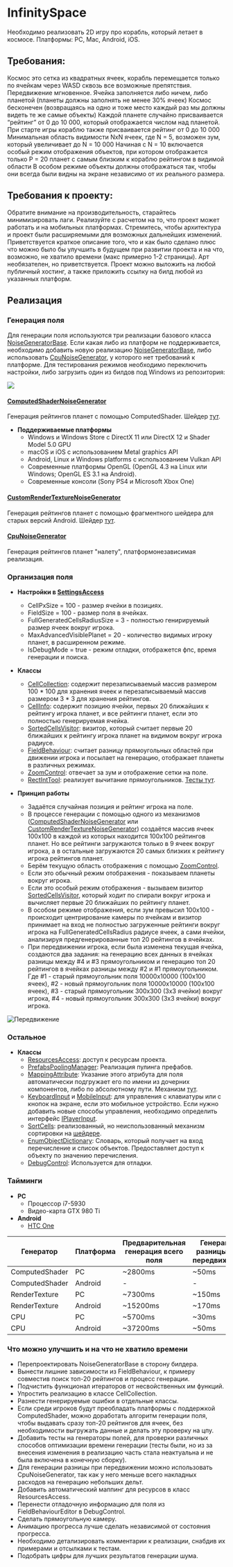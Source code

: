 # InfinitySpace

Необходимо реализовать 2D игру про корабль, который летает в космосе. Платформы: PC, Mac, Android, iOS.

## Требования:
Космос это сетка из квадратных ячеек, корабль перемещается только по ячейкам через WASD сквозь все возможные препятствия. Передвижение мгновенное.
Ячейка заполняется либо ничем, либо планетой (планеты должны заполнять не менее 30% ячеек)
Космос бесконечен (возвращаясь на одно и тоже место каждый раз мы должны видеть те же самые объекты)
Каждой планете случайно присваивается “рейтинг” от 0 до 10 000, который отображается числом над планетой. При старте игры кораблю также присваивается рейтинг от 0 до 10 000
Минимальная область видимости NxN ячеек, где N = 5, возможен зум, который увеличивает до N = 10 000
Начиная с N = 10 включается особый режим отображения объектов, при котором отображается только P = 20 планет с самым близким к кораблю рейтингом в видимой области
В особом режиме объекты должны отображаться так, чтобы они всегда были видны на экране независимо от их реального размера.

## Требования к проекту:
Обратите внимание на производительность, старайтесь минимизировать лаги. Реализуйте с расчетом на то, что проект может работать и на мобильных платформах.
Стремитесь, чтобы архитектура и проект были расширяемыми для возможных дальнейших изменений.
Приветствуется краткое описание того, что и как было сделано плюс что можно было бы улучшить в будущем при развитии проекта и на что, возможно, не хватило времени (макс примерно 1-2 страницы).
Арт необязателен, но приветствуется.
Проект можно выложить на любой публичный хостинг, а также приложить ссылку на билд любой из указанных платформ.

## Реализация

### Генерация поля

Для генерации поля используются три реализации базового класса [NoiseGeneratorBase](https://github.com/fornetjob/InfinitySpace/blob/master/InfinitySpace/Assets/Game/Field/Generators/Base/NoiseGeneratorBase.cs). Если какая либо из платформ не поддерживается, необходимо добавить новую реализацию  [NoiseGeneratorBase](https://github.com/fornetjob/InfinitySpace/blob/master/InfinitySpace/Assets/Game/Field/Generators/Base/NoiseGeneratorBase.cs), либо использовать [CpuNoiseGenerator](https://github.com/fornetjob/InfinitySpace/blob/master/InfinitySpace/Assets/Game/Field/Generators/CpuNoiseGenerator.cs), у которого нет требований к платформе.
Для тестирования режимов необходимо переключить настройки, либо загрузить один из билдов под Windows из репозитория:

![](https://d.radikal.ru/d09/1808/6a/681c71264994.png)

#### [ComputedShaderNoiseGenerator](https://github.com/fornetjob/InfinitySpace/blob/master/InfinitySpace/Assets/Game/Field/Generators/ComputedShaderNoiseGenerator.cs)
Генерация рейтингов планет с помощью ComputedShader. Шейдер [тут](https://github.com/fornetjob/InfinitySpace/blob/master/InfinitySpace/Assets/Game/Shaders/ComputedShaders/CalculateCell.compute).

* **Поддерживаемые платформы**
    * Windows и Windows Store с DirectX 11 или DirectX 12 и Shader Model 5.0 GPU
    * macOS и iOS с использованием Metal graphics API
    * Android, Linux и Windows platforms с использованием Vulkan API
    * Современные платформы OpenGL (OpenGL 4.3 на Linux или Windows; OpenGL ES 3.1 на Android).
    * Современные консоли (Sony PS4 и Microsoft Xbox One)

#### [CustomRenderTextureNoiseGenerator](https://github.com/fornetjob/InfinitySpace/blob/master/InfinitySpace/Assets/Game/Field/Generators/CustomRenderTextureNoiseGenerator.cs)
Генерация рейтингов планет с помощью фрагментного шейдера для старых версий Android.  Шейдер [тут](https://github.com/fornetjob/InfinitySpace/blob/master/InfinitySpace/Assets/Game/Shaders/Tools.cginc).

#### [CpuNoiseGenerator](https://github.com/fornetjob/InfinitySpace/blob/master/InfinitySpace/Assets/Game/Field/Generators/CpuNoiseGenerator.cs)
Генерация рейтингов планет "налету", платформонезависимая реализация.

### Организация поля

* **Настройки в [SettingsAccess](https://github.com/fornetjob/InfinitySpace/blob/master/InfinitySpace/Assets/Game/Access/SettingsAccess.cs)**
    * CellPxSize = 100 - размер ячейки в позициях.
    * FieldSize = 100 - размер поля в ячейках.
    * FullGeneratedCellsRadiusSize = 3 - полностью генирируемый размер ячеек вокруг игрока.
    * MaxAdvancedVisiblePlanet = 20 - количество видимых игроку планет, в расширенном режиме.
    * IsDebugMode = true - режим отладки, отображется фпс, время генерации и поиска.

* **Классы**
    * [CellCollection](https://github.com/fornetjob/InfinitySpace/blob/master/InfinitySpace/Assets/Game/Field/Cells/CellCollection.cs): содержит перезаписываемый массив размером 100 * 100 для хранения ячеек и перезаписываемый массив размером 3 * 3 для хранения рейтингов.
    * [CellInfo](https://github.com/fornetjob/InfinitySpace/blob/master/InfinitySpace/Assets/Game/Field/Cells/CellInfo.cs): содержит позицию ячейки, первых 20 ближайших к рейтингу игрока планет, и все рейтинги планет, если это полностью генерируемая ячейка.
    * [SortedCellsVisitor](https://github.com/fornetjob/InfinitySpace/blob/master/InfinitySpace/Assets/Game/Field/Cells/SortedCellsVisitor.cs): визитор, который считает первые 20 ближайших к рейтингу игрока планет на видимом вокруг игрока радиусе.
    * [FieldBehaviour](https://github.com/fornetjob/InfinitySpace/blob/master/InfinitySpace/Assets/Game/Field/FieldBehaviour.cs): считает разницу прямоугольных областей при движении игрока и посылает на генерацию, отображает планеты в различных режимах.
    * [ZoomControl](https://github.com/fornetjob/InfinitySpace/blob/master/InfinitySpace/Assets/Game/UI/Controls/ZoomControl.cs): отвечает за зум и отображение сетки на поле.
    * [RectIntTool](https://github.com/fornetjob/InfinitySpace/blob/master/InfinitySpace/Assets/Game/Tools/RectIntTool.cs): реализует вычитание прямоугольников. [Тесты тут](https://github.com/fornetjob/InfinitySpace/blob/master/InfinitySpace/Assets/Game/Editor/Tests/RectangleTest.cs).

* **Принцип работы**
    * Задаётся случайная позиция и рейтинг игрока на поле.
    * В процессе генерации с помощью одного из механизмов ([ComputedShaderNoiseGenerator](https://github.com/fornetjob/InfinitySpace/blob/master/InfinitySpace/Assets/Game/Field/Generators/ComputedShaderNoiseGenerator.cs) или [CustomRenderTextureNoiseGenerator](https://github.com/fornetjob/InfinitySpace/blob/master/InfinitySpace/Assets/Game/Field/Generators/CustomRenderTextureNoiseGenerator.cs)) создаётся массив ячеек 100х100 в каждой из которых находится 100х100 рейтингов планет. Но все рейтинги загружаются только в 9 ячеек вокруг игрока, а в остальные загружаются 20 самых близких к рейтингу игрока рейтингов планет.
    * Берём текущую область отображения с помощью [ZoomControl](https://github.com/fornetjob/InfinitySpace/blob/master/InfinitySpace/Assets/Game/UI/Controls/ZoomControl.cs).
    * Если это обычный режим отображения - показываем планеты вокруг игрока.
    * Если это особый режим отображения - вызываем визитор [SortedCellsVisitor](https://github.com/fornetjob/InfinitySpace/blob/master/InfinitySpace/Assets/Game/Field/Cells/SortedCellsVisitor.cs), который ходит по спирали вокруг игрока и вычисляет первые 20 ближайших по рейтингу планет.
    * В особом режиме отображения, если зум превысил 100х100 - происходит центрирование камеры по ячейкам и визитор принимает на вход не полностью загруженные рейтинги вокруг игрока на FullGeneratedCellsRadius радиусе ячеек, а сами ячейки, анализируя предгенерированные топ 20 рейтингов в ячейках.
    * При передвижении игрока, если была изменена текущая ячейка, создаются два задания: на генерацию всех данных в ячейках разницы между #4 и #3 прямоугольником и генерацию топ 20 рейтингов в ячейках разницы между #2 и #1 прямоугольником. Где #1 - старый прямоугольник поля 10000х10000 (100х100 ячеек), #2 - новый прямоугольник поля 10000х10000 (100х100 ячеек), #3 - старый прямоугольник 300х300 (3х3 ячейки) вокруг игрока, #4 - новый прямоугольник 300х300 (3х3 ячейки) вокруг игрока.

![Передвижение](https://c.radikal.ru/c30/1808/1d/a55483549034.png)

### Остальное
* **Классы**
    * [ResourcesAccess](https://github.com/fornetjob/InfinitySpace/blob/master/InfinitySpace/Assets/Game/Access/ResourcesAccess.cs): доступ к ресурсам проекта.
    * [PrefabsPoolingManager](https://github.com/fornetjob/InfinitySpace/blob/master/InfinitySpace/Assets/Game/Core/PoolingSystem/PrefabsPoolingManager.cs): Реализация пулинга префабов.
    * [MappingAttribute](https://github.com/fornetjob/InfinitySpace/blob/master/InfinitySpace/Assets/Game/Core/MappingAttribute.cs): Указание этого атрибута для поля автоматически подгружает его по имени из дочерних компонентов, либо по абсолютному пути. Механизм [тут](https://github.com/fornetjob/InfinitySpace/blob/master/InfinitySpace/Assets/Game/Access/Editor/SettingsAccessEditor.cs).
    * [KeyboardInput](https://github.com/fornetjob/InfinitySpace/blob/master/InfinitySpace/Assets/Game/Inputs/KeyboardInput.cs) и [MobileInput](https://github.com/fornetjob/InfinitySpace/blob/master/InfinitySpace/Assets/Game/Inputs/MobileInput.cs): для управления с клавиатуры или с кнопок на экране, если это мобильное устройство. Если нужно добавить новые способы управления, необходимо определить интерфейс [IPlayerInput](https://github.com/fornetjob/InfinitySpace/blob/master/InfinitySpace/Assets/Game/Inputs/Base/IPlayerInput.cs).
    * [SortCells](https://github.com/fornetjob/InfinitySpace/blob/master/InfinitySpace/Assets/Game/Editor/Tests/DataContracts/SortCells.cs): реализованный, но неиспользованный механизм сортировки на [шейдере](https://github.com/fornetjob/InfinitySpace/blob/master/InfinitySpace/Assets/Game/Shaders/ComputedShaders/SortCell.compute).
    * [EnumObjectDictionary](https://github.com/fornetjob/InfinitySpace/blob/master/InfinitySpace/Assets/Game/Core/Collections/EnumObjectDictionary.cs): Словарь, который получает на вход перечисление и список объектов. Предоставляет доступ к объекту по значению перечисления.
    * [DebugControl](https://github.com/fornetjob/InfinitySpace/blob/master/InfinitySpace/Assets/GameDebug/UI/DebugControl.cs): Используется для отладки.
 
### Тайминги

* **PC**
    * Процессор i7-5930
    * Видео-карта GTX 980 Ti
* **Android**
   * [HTC One](https://www.htc.com/ru/smartphones/htc-one-m7/)

Генератор     |Платформа|Предварительная генерация всего поля|Генерация разницы при передвижении|% от ComputedShader PC|
--------------|---------|------------------------------------|----------------------------------|-------------------|
ComputedShader|PC       |~2800ms                             |~50ms                             |100%|
ComputedShader|Android|-|-|-|
RenderTexture|PC|~7300ms|~150ms|~261%|
RenderTexture|Android|~15200ms|~170ms|~542%|
CPU|PC|~5700ms|~30ms|~203%|
CPU|Android|~37200ms|~50ms|~1328%|

### Что можно улучшить и на что не хватило времени

* Перепроектировать NoiseGeneratorBase в сторону билдера.
* Вынести лишние зависимости из FieldBehaviour, к примеру совместив поиск топ-20 рейтингов и процесс генерации.
* Подчистить функционал итераторов от несвойственных им функций.
* Упростить реализацию в классе CellCollection.
* Разнести генерируемые ошибки в отдельные классы.
* Если среди игроков будут преобладать платформы с поддержкой ComputedShader, можно доработать алгоритм генерации поля, чтобы выдавать сразу топ-20 рейтингов для ячеек, без необходимости выгружать данные и делать эту проверку на цпу.
* Добавить тесты на генераторы полей, для проверки различных способов оптимизации времени генерации (тесты были, но из за внесения изменения в реализацию часть стала неактуальна и не была включена в конечную сборку).
* Для генерации разницы при передвижении можно использовать CpuNoiseGenerator, так как у него меньше всего накладных расходов на генерацию небольших дельт.
* Добавить автоматический маппинг для ресурсов в класс ResourcesAccess.
* Перенести отладочную информацию для поля из FieldBehaviourEditor в DebugControl.
* Сделать прямоугольную камеру.
* Анимацию прогресса лучше сделать независимой от состояния прогресса.
* Необходимо детализировать комментарии к реализации, снабдив их примерами и отсылками к тестам.
* Подобрать цифры для лучших результатов генерации шума.
